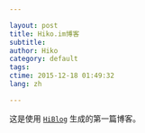 ```yaml
---

layout: post  
title: Hiko.im博客  
subtitle:   
author: Hiko  
category: default  
tags:   
ctime: 2015-12-18 01:49:32  
lang: zh  

---
```


这是使用 [`HiBlog`](https://github.com/HikoQiu/HiBlog) 生成的第一篇博客。
